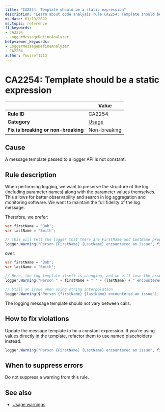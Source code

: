 ```yaml
---
title: "CA2254: Template should be a static expression"
description: "Learn about code analysis rule CA2254: Template should be a static expression"
ms.date: 01/19/2022
ms.topic: reference
f1_keywords:
- CA2254
- LoggerMessageDefineAnalyzer
helpviewer_keywords:
- LoggerMessageDefineAnalyzer
- CA2254
author: Youssef1313
---
```

# CA2254: Template should be a static expression

|                                     | Value                                |
| ----------------------------------- | ------------------------------------ |
| **Rule ID**                         | CA2254                               |
| **Category**                        | [Usage](usage-warnings.md)           |
| **Fix is breaking or non-breaking** | Non-breaking                         |

## Cause

A message template passed to a logger API is not constant.

## Rule description

When performing logging, we want to preserve the structure of the log (including parameter names) along with the parameter values themselves. This allows for better observability and search in log aggregation and monitoring software. We want to maintain the full fidelity of the log message.

Therefore, we prefer:

```csharp
var firstName = "Bob";
var lastName = "Smith";

// This will tell the logger that there are FirstName and LastName properties on the log message, and will correlate them with the values that are passed in
logger.Warning("Person {FirstName} {LastName} encountered an issue", firstName, lastName);
```

over:

```csharp
var firstName = "Bob";
var lastName = "Smith";

// Here, the log template itself is changing, and we will lose the association between named log properties and their values
logger.Warning("Person " + firstName + " " + {lastName} + " encountered an issue");

// Still an issue when using string interpolation
logger.Warning($"Person {firstName} {lastName} encountered an issue");
```

The logging message template should not vary between calls.

## How to fix violations

Update the message template to be a constant expression. If you're using values directly in the template, refactor them to use named placeholders instead.

```csharp
logger.Warning("Person {FirstName} {LastName} encountered an issue", firstName, lastName);
```

## When to suppress errors

Do not suppress a warning from this rule.

## See also

- [Usage warnings](usage-warnings.md)

